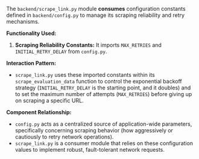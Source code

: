 The `backend/scrape_link.py` module **consumes** configuration constants defined in `backend/config.py` to manage its scraping reliability and retry mechanisms.

**Functionality Used:**
1.  **Scraping Reliability Constants:** It imports `MAX_RETRIES` and `INITIAL_RETRY_DELAY` from `config.py`.

**Interaction Pattern:**
*   `scrape_link.py` uses these imported constants within its `scrape_evaluation_data` function to control the exponential backoff strategy (`INITIAL_RETRY_DELAY` is the starting point, and it doubles) and to set the maximum number of attempts (`MAX_RETRIES`) before giving up on scraping a specific URL.

**Component Relationship:**
*   `config.py` acts as a centralized source of application-wide parameters, specifically concerning scraping behavior (how aggressively or cautiously to retry network operations).
*   `scrape_link.py` is a consumer module that relies on these configuration values to implement robust, fault-tolerant network requests.